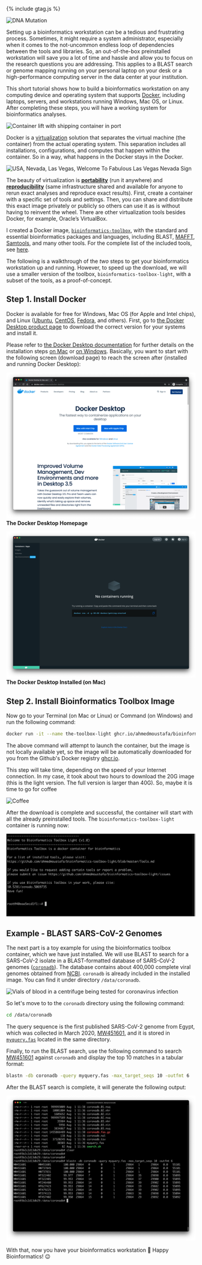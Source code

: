 {% include gtag.js %}

![DNA Mutation](https://media.gettyimages.com/vectors/mutation-vector-id94364734?s=1024x1024)

Setting up a bioinformatics workstation can be a tedious and frustrating process. Sometimes, it might require a system administrator, especially when it comes to the not-uncommon endless loop of dependencies between the tools and libraries. So, an out-of-the-box preinstalled workstation will save you a lot of time and hassle and allow you to focus on the research questions you are addressing. This applies to a BLAST search or genome mapping running on your personal laptop on your desk or a high-performance computing server in the data center at your institution.

This short tutorial shows how to build a bioinformatics workstation on any computing device and operating system that supports [Docker](https://www.docker.com/), including laptops, servers, and workstations running Windows, Mac OS, or Linux. After completing these steps, you will have a working system for bioinformatics analyses.

![Container lift with shipping container in port](https://media.gettyimages.com/photos/container-lift-with-shipping-container-in-port-picture-id1032071672?s=2048x2048)

Docker is a [virtualization](https://en.wikipedia.org/wiki/Virtualization) solution that separates the virtual machine (the container) from the actual operating system. This separation includes all installations, configurations, and computes that happen within the container. So in a way, what happens in the Docker stays in the Docker.

![USA, Nevada, Las Vegas, Welcome To Fabulous Las Vegas Nevada Sign](https://media.gettyimages.com/photos/nevada-las-vegas-welcome-to-fabulous-las-vegas-nevada-sign-picture-id1085183326?s=1024x1024)

The beauty of virtualization is [**portability**](https://en.wikipedia.org/wiki/Porting) (run it anywhere) and [**reproducibility**](https://en.wikipedia.org/wiki/Reproducibility) (same infrastructure shared and available for anyone to rerun exact analyses and reproduce exact results). First, create a container with a specific set of tools and settings. Then, you can share and distribute this exact image privately or publicly so others can use it as is without having to reinvent the wheel. There are other virtualization tools besides Docker, for example, Oracle’s VirtualBox.

I created a Docker image, [`bioinformatics-toolbox`](https://ahmedmoustafa.github.io/bioinformatics-toolbox/), with the standard and essential bioinformatics packages and languages, including BLAST, [MAFFT](https://mafft.cbrc.jp/alignment/software/), [Samtools](http://www.htslib.org/), and many other tools. For the complete list of the included tools, see [here](https://ahmedmoustafa.github.io/bioinformatics-toolbox/Tools.html).

The following is a walkthrough of the *two* steps to get your bioinformatics workstation up and running. However, to speed up the download, we will use a smaller version of the toolbox, `bioinformatics-toolbox-light`, with a subset of the tools, as a proof-of-concept.

## Step 1. Install Docker
Docker is available for free for Windows, Mac OS (for Apple and Intel chips), and Linux ([Ubuntu](https://ubuntu.com/), [CentOS](https://www.centos.org/), [Fedora](https://getfedora.org/), and others). First, go to [the Docker Desktop product page](https://www.docker.com/products/docker-desktop) to download the correct version for your systems and install it.

Please refer to [the Docker Desktop documentation](https://docs.docker.com/desktop/) for further details on the installation steps [on Mac](https://docs.docker.com/docker-for-mac/install/) or [on Windows](https://docs.docker.com/docker-for-windows/install/). Basically, you want to start with the following screen (download page) to reach the screen after (installed and running Docker Desktop):

![Docker Desktop Homepage](images/docker-desktop-homepage.png)
**The Docker Desktop Homepage**

![Docker Desktop Installed](images/docker-desktop-installed.png)
**The Docker Desktop Installed (on Mac)**

## Step 2. Install Bioinformatics Toolbox Image
Now go to your Terminal (on Mac or Linux) or Command (on Windows) and run the following command:

```bash
docker run -it --name the-toolbox-light ghcr.io/ahmedmoustafa/bioinformatics-toolbox-light
```

The above command will attempt to launch the container, but the image is not locally available yet, so the image will be automatically downloaded for you from the Github's Docker registry [ghcr.io](http://ghcr.io).

This step will take time, depending on the speed of your Internet connection. In my case, it took about two hours to download the 20G image (this is the light version. The full version is larger than 40G). So, maybe it is time to go for coffee

![Coffee](https://media.gettyimages.com/photos/aerial-view-of-various-coffee-picture-id1027165934?s=2048x2048)

After the download is complete and successful, the container will start with all the already preinstalled tools. The `bioinformatics-toolbox-light` container is running now:

![Container running](images/docker-run.png)

## Example - BLAST SARS-CoV-2 Genomes

The next part is a toy example for using the bioinformatics toolbox container, which we have just installed. We will use BLAST to search for a SARS-CoV-2 isolate in a BLAST-formatted database of SARS-CoV-2 genomes ([`coronadb`](https://github.com/ahmedmoustafa/coronadb)). The database contains about 400,000 complete viral genomes obtained from [NCBI](https://www.ncbi.nlm.nih.gov/datasets/coronavirus/genomes/). `coronadb` is already included in the installed image. You can find it under directory `/data/coronadb`.

![Vials of blood in a centrifuge being tested for coronavirus infection](https://media.gettyimages.com/illustrations/coronaviruses-research-conceptual-illustration-illustration-id1205741280?s=2048x2048)

So let's move to to the `coronadb` directory using the following command:

```bash
cd /data/coronadb
```

The query sequence is the first published SARS-CoV-2 genome from Egypt, which was collected in March 2020, [MW451601](https://www.ncbi.nlm.nih.gov/nuccore/MW451601), and it is stored in [`myquery.fas`](https://github.com/ahmedmoustafa/coronadb/blob/main/myquery.fas) located in the same directory.

Finally, to run the BLAST search, use the following command to search [MW451601](https://www.ncbi.nlm.nih.gov/nuccore/MW451601) against `coronadb` and display the top 10 matches in a tabular format:

```bash
blastn -db coronadb -query myquery.fas -max_target_seqs 10 -outfmt 6
```

After the BLAST search is complete, it will generate the following output:

![BLAST output](images/blast-output.png)

With that, now you have your bioinformatics workstation 🤗 Happy Bioinformatics! 😉
